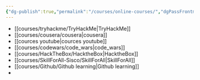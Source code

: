 ```yaml
---
{"dg-publish":true,"permalink":"/courses/online-courses/","dgPassFrontmatter":true,"noteIcon":""}
---
```


- [[courses/tryhackme/TryHackMe\|TryHackMe]]
- [[courses/cousera/cousera\|cousera]]
- [[cources youtube\|cources youtube]]
- [[courses/codewars/code_wars\|code_wars]]
- [[courses/HackTheBox/HacktheBox\|HacktheBox]]
- [[courses/SkillForAll-Sisco/SkillForAll\|SkillForAll]]
- [[courses/Github/Github learning\|Github learning]]
- 